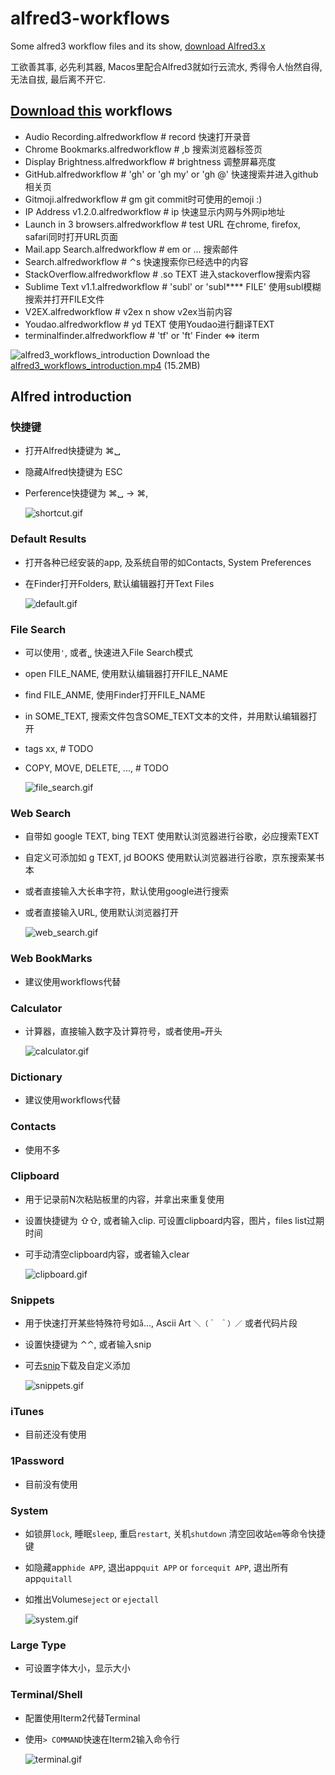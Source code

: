 # alfred3-workflows
Some alfred3 workflow files and its show, [download Alfred3.x](https://xclient.info/s/alfred.html#versions)

工欲善其事, 必先利其器, Macos里配合Alfred3就如行云流水, 秀得令人怡然自得, 无法自拔, 最后离不开它.


## [Download this](./workflows) workflows
- Audio Recording.alfredworkflow  # record 快速打开录音
- Chrome Bookmarks.alfredworkflow # ,b  搜索浏览器标签页
- Display Brightness.alfredworkflow  # brightness  调整屏幕亮度
- GitHub.alfredworkflow  # 'gh' or 'gh my' or 'gh @' 快速搜索并进入github相关页
- Gitmoji.alfredworkflow  # gm  git commit时可使用的emoji :)
- IP Address v1.2.0.alfredworkflow # ip  快速显示内网与外网ip地址
- Launch in 3 browsers.alfredworkflow # test URL 在chrome, firefox, safari同时打开URL页面
- Mail.app Search.alfredworkflow # em or ... 搜索邮件
- Search.alfredworkflow  # ⌃s  快速搜索你已经选中的内容
- StackOverflow.alfredworkflow # .so TEXT 进入stackoverflow搜索内容
- Sublime Text v1.1.alfredworkflow # 'subl' or 'subl***\* FILE' 使用subl模糊搜索并打开FILE文件
- V2EX.alfredworkflow # v2ex n  show v2ex当前内容
- Youdao.alfredworkflow # yd TEXT 使用Youdao进行翻译TEXT
- terminalfinder.alfredworkflow # 'tf' or 'ft' Finder <=> iterm

![alfred3_workflows_introduction](./gifs/alfred3_workflows_introduction.gif)
Download the [alfred3_workflows_introduction.mp4](./mp4/alfred3_workflows_introduction.mp4) (15.2MB)



## Alfred introduction
###  快捷键
- 打开Alfred快捷键为 ⌘␣

- 隐藏Alfred快捷键为 ESC

- Perference快捷键为 ⌘␣ -> ⌘,

  ![shortcut.gif](./gifs/shortcut.gif)

### Default Results
- 打开各种已经安装的app, 及系统自带的如Contacts, System Preferences

- 在Finder打开Folders, 默认编辑器打开Text Files

  ![default.gif](./gifs/default.gif)

### File Search
- 可以使用`'`, 或者`␣` 快速进入File Search模式

- open FILE_NAME, 使用默认编辑器打开FILE_NAME

- find FILE_ANME, 使用Finder打开FILE_NAME

- in SOME_TEXT, 搜索文件包含SOME_TEXT文本的文件，并用默认编辑器打开

- tags xx, # TODO

- COPY, MOVE, DELETE, ..., # TODO

  ![file_search.gif](./gifs/file_search.gif)

### Web Search
- 自带如 google TEXT, bing TEXT 使用默认浏览器进行谷歌，必应搜索TEXT

- 自定义可添加如 g TEXT, jd BOOKS 使用默认浏览器进行谷歌，京东搜索某书本

- 或者直接输入大长串字符，默认使用google进行搜索

- 或者直接输入URL, 使用默认浏览器打开

  ![web_search.gif](./gifs/web_search.gif)

### Web BookMarks
- 建议使用workflows代替

### Calculator
- 计算器，直接输入数字及计算符号，或者使用`=`开头

  ![calculator.gif](./gifs/calculator.gif)

### Dictionary
- 建议使用workflows代替

### Contacts
- 使用不多

### Clipboard
- 用于记录前N次粘贴板里的内容，并拿出来重复使用

- 设置快捷键为 ⇧⇧, 或者输入clip. 可设置clipboard内容，图片，files list过期时间

- 可手动清空clipboard内容，或者输入clear

  ![clipboard.gif](./gifs/clipboard.gif)

### Snippets
- 用于快速打开某些特殊符号如`å`..., Ascii Art `＼（＾ ＾）／` 或者代码片段

- 设置快捷键为 ⌃⌃, 或者输入snip

- 可去[snip](https://www.alfredapp.com/extras/snippets/)下载及自定义添加

  ![snippets.gif](./gifs/snippets.gif)

### iTunes
- 目前还没有使用

### 1Password
- 目前没有使用

### System
- 如锁屏`lock`, 睡眠`sleep`, 重启`restart`, 关机`shutdown` 清空回收站`em`等命令快捷键

- 如隐藏app`hide APP`, 退出app`quit APP` or `forcequit APP`, 退出所有app`quitall`

- 如推出Volumes`eject` or `ejectall`

  ![system.gif](./gifs/system.gif)

  

### Large Type
- 可设置字体大小，显示大小

### Terminal/Shell
- 配置使用Iterm2代替Terminal

- 使用`> COMMAND`快速在Iterm2输入命令行

  ![terminal.gif](./gifs/terminal.gif)
